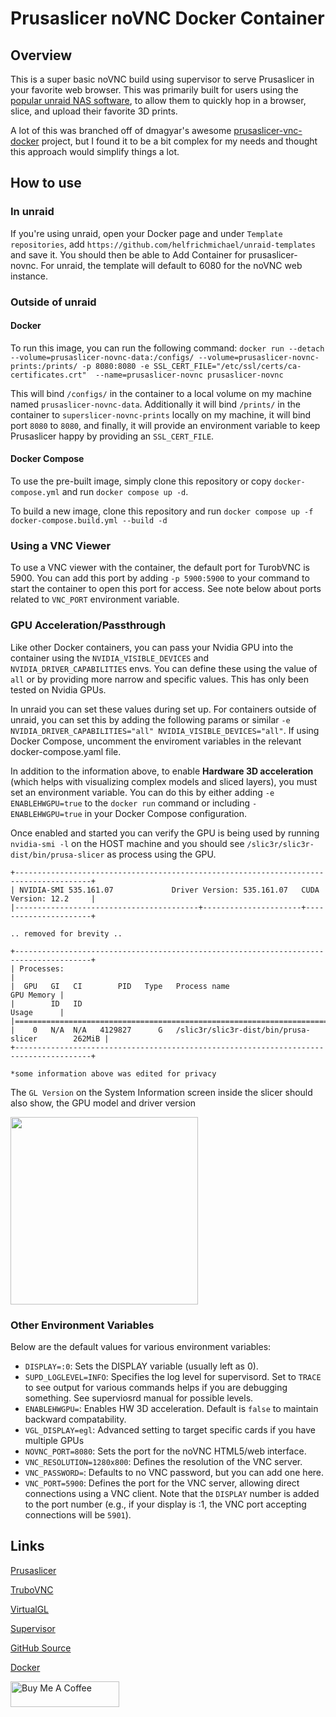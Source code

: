 # Prusaslicer noVNC Docker Container

## Overview

This is a super basic noVNC build using supervisor to serve Prusaslicer in your favorite web browser. This was primarily built for users using the [popular unraid NAS software](https://unraid.net), to allow them to quickly hop in a browser, slice, and upload their favorite 3D prints.

A lot of this was branched off of dmagyar's awesome [prusaslicer-vnc-docker](https://hub.docker.com/r/dmagyar/prusaslicer-vnc-docker/) project, but I found it to be a bit complex for my needs and thought this approach would simplify things a lot.

## How to use

### In unraid

If you're using unraid, open your Docker page and under `Template repositories`, add `https://github.com/helfrichmichael/unraid-templates` and save it. You should then be able to Add Container for prusaslicer-novnc. For unraid, the template will default to 6080 for the noVNC web instance.

### Outside of unraid

#### Docker
To run this image, you can run the following command: `docker run --detach --volume=prusaslicer-novnc-data:/configs/ --volume=prusaslicer-novnc-prints:/prints/ -p 8080:8080 -e SSL_CERT_FILE="/etc/ssl/certs/ca-certificates.crt" 
--name=prusaslicer-novnc prusaslicer-novnc`

This will bind `/configs/` in the container to a local volume on my machine named `prusaslicer-novnc-data`. Additionally it will bind `/prints/` in the container to `superslicer-novnc-prints` locally on my machine, it will bind port `8080` to `8080`, and finally, it will provide an environment variable to keep Prusaslicer happy by providing an `SSL_CERT_FILE`.

#### Docker Compose
To use the pre-built image, simply clone this repository or copy `docker-compose.yml` and run `docker compose up -d`.

To build a new image, clone this repository and run `docker compose up -f docker-compose.build.yml --build -d`

### Using a VNC Viewer

To use a VNC viewer with the container, the default port for TurobVNC is 5900. You can add this port by adding `-p 5900:5900` to your command to start the container to open this port for access. See note below about ports related to `VNC_PORT` environment variable. 


### GPU Acceleration/Passthrough

Like other Docker containers, you can pass your Nvidia GPU into the container using the `NVIDIA_VISIBLE_DEVICES` and `NVIDIA_DRIVER_CAPABILITIES` envs. You can define these using the value of `all` or by providing more narrow and specific values. This has only been tested on Nvidia GPUs.

In unraid you can set these values during set up. For containers outside of unraid, you can set this by adding the following params or similar  `-e NVIDIA_DRIVER_CAPABILITIES="all" NVIDIA_VISIBLE_DEVICES="all"`. If using Docker Compose, uncomment the enviroment variables in the relevant docker-compose.yaml file.

In addition to the information above, to enable **Hardware 3D acceleration** (which helps with visualizing complex models and  sliced layers), you must set an environment variable. You can do this by either adding `-e ENABLEHWGPU=true` to the `docker run` command or including `- ENABLEHWGPU=true` in your Docker Compose configuration.

Once enabled and started you can verify the GPU is being used by running `nvidia-smi -l` on the HOST machine and you should see `/slic3r/slic3r-dist/bin/prusa-slicer` as process using the GPU. 

```
+---------------------------------------------------------------------------------------+
| NVIDIA-SMI 535.161.07             Driver Version: 535.161.07   CUDA Version: 12.2     |
|-----------------------------------------+----------------------+----------------------+

.. removed for brevity .. 

+---------------------------------------------------------------------------------------+
| Processes:                                                                            |
|  GPU   GI   CI        PID   Type   Process name                            GPU Memory |
|        ID   ID                                                             Usage      |
|=======================================================================================|
|    0   N/A  N/A   4129827      G   /slic3r/slic3r-dist/bin/prusa-slicer        262MiB |
+---------------------------------------------------------------------------------------+

*some information above was edited for privacy
```

The `GL Version` on the System Information screen inside the slicer should also show, the GPU model and driver version

<img src="https://github.com/vajonam/prusaslicer-novnc/assets/152501/250c93f5-e550-42f9-8cce-b942c93ef61e" width="300" />



### Other Environment Variables

Below are the default values for various environment variables:

- `DISPLAY=:0`: Sets the DISPLAY variable (usually left as 0).
- `SUPD_LOGLEVEL=INFO`: Specifies the log level for supervisord. Set to `TRACE` to see output for various commands helps if you are debugging something. See superviosrd manual for possible levels.
- `ENABLEHWGPU=`: Enables HW 3D acceleration. Default is `false` to maintain backward compatability.
- `VGL_DISPLAY=egl`: Advanced setting to target specific cards if you have multiple GPUs
- `NOVNC_PORT=8080`: Sets the port for the noVNC HTML5/web interface.
- `VNC_RESOLUTION=1280x800`: Defines the resolution of the VNC server.
- `VNC_PASSWORD=`: Defaults to no VNC password, but you can add one here.
- `VNC_PORT=5900`: Defines the port for the VNC server, allowing direct connections using a VNC client. Note that the `DISPLAY` number is added to the port number (e.g., if your display is :1, the VNC port accepting connections will be `5901`).

## Links

[Prusaslicer](https://www.prusa3d.com/prusaslicer/)

[TruboVNC](https://www.turbovnc.org/)

[VirtualGL](https://virtualgl.org/)

[Supervisor](http://supervisord.org/)

[GitHub Source](https://github.com/helfrichmichael/prusaslicer-novnc)

[Docker](https://hub.docker.com/r/mikeah/prusaslicer-novnc)

<a href="https://www.buymeacoffee.com/helfrichmichael" target="_blank"><img src="https://cdn.buymeacoffee.com/buttons/default-orange.png" alt="Buy Me A Coffee" height="41" width="174"></a>
